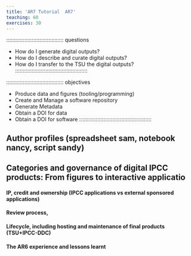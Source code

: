 ```yaml
---
title: 'AR7 Tutorial  AR7'
teaching: 60
exercises: 30
---
```


:::::::::::::::::::::::::::::::::::::: questions
- How do I generate digital outputs?
- How do I describe and curate digital outputs?
- How do I transfer to the TSU the digital outputs?
::::::::::::::::::::::::::::::::::::::::::::::::

:::::::::::::::::::::::::::::::::::::: objectives
- Produce data and figures (tooling/programming)
- Create and Manage a software repository
- Generate Metadata
- Obtain a DOI for data
- Obtain a DOI for software
::::::::::::::::::::::::::::::::::::::::::::::::

## Author profiles (spreadsheet sam, notebook nancy, script sandy)

## Categories and governance of digital IPCC products: From figures to interactive applicatio

#### IP, credit and ownership (IPCC applications vs external sponsored applications)
#### Review process, 
#### Lifecycle, including hosting and maintenance of final products (TSU+IPCC-DDC)
#### The AR6 experience and lessons learnt
